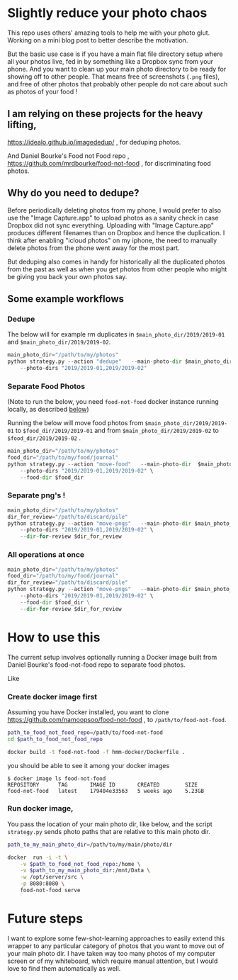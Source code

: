 
# Slightly reduce your photo chaos
This repo uses others' amazing tools to help me with your photo glut. Working on a mini blog post to better describe the motivation. 

But the basic use case is if you have a main flat file directory setup where all your photos live, fed in by something like a Dropbox sync from your phone. And you want to clean up your main photo directory to be ready for showing off to other people. That means free of screenshots (`.png` files), and free of other photos that probably other people do not care about such as photos of your food ! 



## I am relying on these projects for the heavy lifting, 
https://idealo.github.io/imagededup/ , for deduping photos.

And Daniel Bourke's Food not Food repo , https://github.com/mrdbourke/food-not-food , for discriminating food photos.


## Why do you need to dedupe?
Before periodically deleting photos from my phone, I would prefer to also use the "Image Capture.app" to upload photos as a sanity check in case Dropbox did not sync everything. Uploading with "Image Capture.app" produces different filenames than on Dropbox and hence the duplication. I think after enabling "icloud photos" on my iphone, the need to manually delete photos from the phone went away for the most part.


But deduping also comes in handy for historically all the duplicated photos from the past as well as when you get photos from other people who might be giving you back your own photos say.

## Some example workflows
### Dedupe
The below will for example rm duplicates in `$main_photo_dir/2019/2019-01` and `$main_photo_dir/2019/2019-02`.

```python
main_photo_dir="/path/to/my/photos"
python strategy.py --action "dedupe"   --main-photo-dir $main_photo_dir  \
    --photo-dirs "2019/2019-01,2019/2019-02" 
```

### Separate Food Photos
(Note to run the below, you need `food-not-food` docker instance running locally, as described [below](#how-to-use-this))

Running the below will move food photos from 
`$main_photo_dir/2019/2019-01` to `$food_dir/2019/2019-01` 
and from `$main_photo_dir/2019/2019-02` to `$food_dir/2019/2019-02` .

```python
main_photo_dir="/path/to/my/photos"
food_dir="/path/to/my/food/journal"
python strategy.py --action "move-food"   --main-photo-dir  $main_photo_dir   \
    --photo-dirs "2019/2019-01,2019/2019-02" \
    --food-dir $food_dir
```

### Separate png's !
```python
main_photo_dir="/path/to/my/photos"
dir_for_review="/path/to/discard/pile"
python strategy.py --action "move-pngs"   --main-photo-dir $main_photo_dir   \
    --photo-dirs "2019/2019-01,2019/2019-02" \
    --dir-for-review $dir_for_review
```


### All operations at once

```python
main_photo_dir="/path/to/my/photos"
food_dir="/path/to/my/food/journal"
dir_for_review="/path/to/discard/pile"
python strategy.py --action "move-pngs"   --main-photo-dir $main_photo_dir   \
    --photo-dirs "2019/2019-01,2019/2019-02" \
    --food-dir $food_dir \
    --dir-for-review $dir_for_review
```


# How to use this 
The current setup involves optionally running a Docker image built from Daniel Bourke's food-not-food repo to separate food photos.

Like 

### Create docker image first 
Assuming you have Docker installed, you want to clone https://github.com/namoopsoo/food-not-food , to `/path/to/food-not-food`.

```sh
path_to_food_not_food_repo=/path/to/food-not-food
cd $path_to_food_not_food_repo

docker build -t food-not-food -f hmm-docker/Dockerfile . 
```
you should be able to see it among your docker images

```
$ docker image ls food-not-food
REPOSITORY      TAG       IMAGE ID       CREATED        SIZE
food-not-food   latest    179404e33563   5 weeks ago    5.23GB
```


### Run docker image, 
You pass the location of your main photo dir, like below, and the script `strategy.py` sends photo paths that are relative to this main photo dir.

```sh
path_to_my_main_photo_dir=/path/to/my/main/photo/dir

docker  run -i -t \
    -v $path_to_food_not_food_repo:/home \
    -v $path_to_my_main_photo_dir:/mnt/Data \
    -w /opt/server/src \
    -p 8080:8080 \
    food-not-food serve
```


# Future steps
I want to explore some few-shot-learning approaches to easily extend this wrapper to any particular category of photos that you want to move out of your main photo dir. I have taken way too many photos of my computer screen or of my whiteboard, which require manual attention, but I would love to find them automatically as well.

